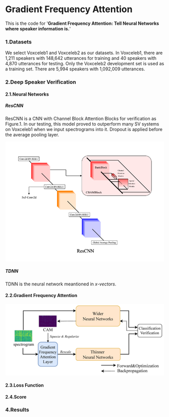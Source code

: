 # Gradient Frequency Attention
This is the code for '**Gradient Frequency Attention: Tell Neural Networks where speaker information is.**'

### 1.Datasets

We select Voxceleb1 and Voxceleb2 as our datasets.
In Voxceleb1, there are 1,211 speakers with 148,642 utterances
for training and 40 speakers with 4,870 utterances for
testing. Only the Voxceleb2 development set is used as a
training set. There are 5,994 speakers with 1,092,009 utterances.

### 2.Deep Speaker Verification

#### 2.1.Neural Networks

##### ResCNN

ResCNN is a CNN with Channel Block Attention Blocks for verification as Figure.1. In our testing, this model proved to outperform many SV systems on Voxceleb1
when we input spectrograms into it. Dropout is applied before  the average pooling layer.

![Figure.1](misc/rescnn_drawio.png "Gradient Frequency Attention Framework")

##### TDNN

TDNN is the neural network meantioned in *x-vectors*.

#### 2.2.Gradient Frequency Attention

![Figure.2](misc/attention_drawio.png "Gradient Frequency Attention Framework")


#### 2.3.Loss Function

#### 2.4.Score


### 4.Results





